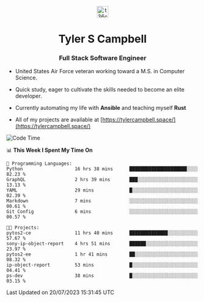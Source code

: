 <p align="center">
<a href="https://www.linkedin.com/in/t36campbell" target="blank"><img align="center" src="https://ik.imagekit.io/t36campbell/Portfolio/linkedin.png.original_m8bbGgPh6.png" alt="t36campbell" height="30" width="30" /></a>
</p>
<h1 align="center">Tyler S Campbell</h1>
<h3 align="center">Full Stack Software Engineer</h3>

* United States Air Force veteran working toward a M.S. in Computer Science.

* Quick study, eager to cultivate the skills needed to become an elite developer.

* Currently automating my life with **Ansible** and teaching myself **Rust**

* All of my projects are available at [https://tylercampbell.space/](https://tylercampbell.space/)

<!--START_SECTION:waka-->
![Code Time](http://img.shields.io/badge/Code%20Time-2%2C634%20hrs%2027%20mins-blue)

📊 **This Week I Spent My Time On** 

```text
💬 Programming Languages: 
Python                   16 hrs 38 mins      █████████████████████░░░░   82.23 % 
GraphQL                  2 hrs 39 mins       ███░░░░░░░░░░░░░░░░░░░░░░   13.13 % 
YAML                     29 mins             █░░░░░░░░░░░░░░░░░░░░░░░░   02.39 % 
Markdown                 7 mins              ░░░░░░░░░░░░░░░░░░░░░░░░░   00.61 % 
Git Config               6 mins              ░░░░░░░░░░░░░░░░░░░░░░░░░   00.57 % 

🐱‍💻 Projects: 
pytos2-ce                11 hrs 40 mins      ██████████████░░░░░░░░░░░   57.67 % 
sony-ip-object-report    4 hrs 51 mins       ██████░░░░░░░░░░░░░░░░░░░   23.97 % 
pytos2-ee                1 hr 41 mins        ██░░░░░░░░░░░░░░░░░░░░░░░   08.32 % 
ip-object-report         53 mins             █░░░░░░░░░░░░░░░░░░░░░░░░   04.41 % 
ps-dev                   38 mins             █░░░░░░░░░░░░░░░░░░░░░░░░   03.15 % 
```


 Last Updated on 20/07/2023 15:31:45 UTC
<!--END_SECTION:waka-->
